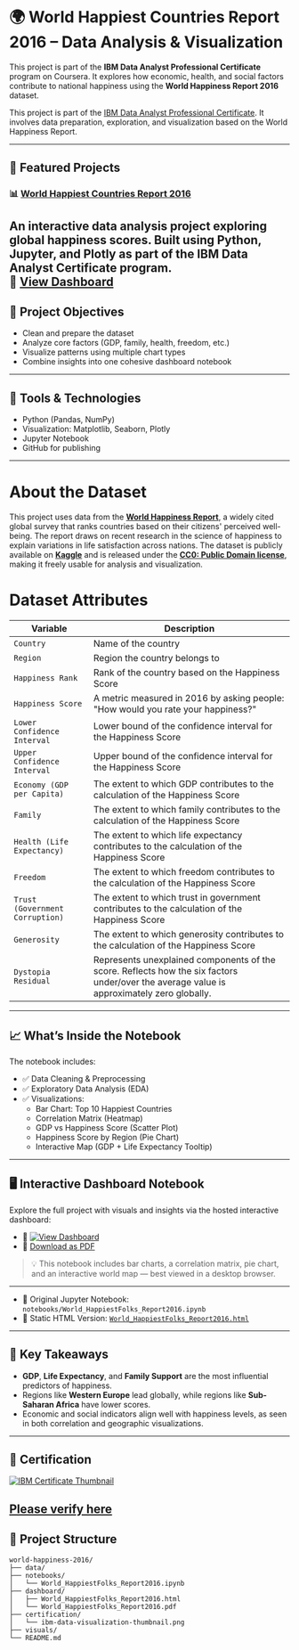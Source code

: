 # 🌍 World Happiest Countries Report 2016 – Data Analysis & Visualization

This project is part of the **IBM Data Analyst Professional Certificate** program on Coursera. It explores how economic, health, and social factors contribute to national happiness using the **World Happiness Report 2016** dataset.

This project is part of the [IBM Data Analyst Professional Certificate](https://www.coursera.org/professional-certificates/ibm-data-analyst). It involves data preparation, exploration, and visualization based on the World Happiness Report.

---
## 🌟 Featured Projects

### 📊 [World Happiest Countries Report 2016](https://github.com/Kelechiede/world-happiest-countries-2016)
An interactive data analysis project exploring global happiness scores. Built using Python, Jupyter, and Plotly as part of the IBM Data Analyst Certificate program.  
🔗 [View Dashboard](https://kelechiede.github.io/world-happiest-countries-2016/dashboard/World_HappiestFolks_Report2016.html)
---

## 📌 Project Objectives

- Clean and prepare the dataset
- Analyze core factors (GDP, family, health, freedom, etc.)
- Visualize patterns using multiple chart types
- Combine insights into one cohesive dashboard notebook

---

## 🧰 Tools & Technologies

- Python (Pandas, NumPy)
- Visualization: Matplotlib, Seaborn, Plotly
- Jupyter Notebook
- GitHub for publishing

---

# About the Dataset
This project uses data from the <a href="https://www.kaggle.com/datasets/unsdsn/world-happiness/data" target="_blank"><strong> World Happiness Report</strong></a>, a widely cited global survey that ranks countries based on their citizens' perceived well-being. The report draws on recent research in the science of happiness to explain variations in life satisfaction across nations. The dataset is publicly available on <a href="https://www.kaggle.com" target="_blank"><strong>Kaggle</strong></a> and is released under the <a href="https://creativecommons.org/publicdomain/zero/1.0/" target="_blank"><strong>CC0: Public Domain license</strong></a>, making it freely usable for analysis and visualization.

# Dataset Attributes

| **Variable**                      | **Description**                                                                                                                                               |
|----------------------------------|-------------------------------------------------------------------------------------------------------------------|
| `Country`                        | Name of the country                                                                                               |
| `Region`                         | Region the country belongs to                                                                                     |
| `Happiness Rank`                 | Rank of the country based on the Happiness Score                                                                  |
| `Happiness Score`                | A metric measured in 2016 by asking people: "How would you rate your happiness?"                                  |
| `Lower Confidence Interval`      | Lower bound of the confidence interval for the Happiness Score                                                    |
| `Upper Confidence Interval`      | Upper bound of the confidence interval for the Happiness Score                                                    |
| `Economy (GDP per Capita)`       | The extent to which GDP contributes to the calculation of the Happiness Score                                     |
| `Family`                         | The extent to which family contributes to the calculation of the Happiness Score                                  |
| `Health (Life Expectancy)`       | The extent to which life expectancy contributes to the calculation of the Happiness Score                         |
| `Freedom`                        | The extent to which freedom contributes to the calculation of the Happiness Score                                 |
| `Trust (Government Corruption)`  | The extent to which trust in government contributes to the calculation of the Happiness Score                     |
| `Generosity`                     | The extent to which generosity contributes to the calculation of the Happiness Score                              |
| `Dystopia Residual`              | Represents unexplained components of the score. Reflects how the six factors under/over the average value is approximately zero globally.       |


---
## 📈 What’s Inside the Notebook

The notebook includes:

- ✅ Data Cleaning & Preprocessing
- ✅ Exploratory Data Analysis (EDA)
- ✅ Visualizations:
  - Bar Chart: Top 10 Happiest Countries
  - Correlation Matrix (Heatmap)
  - GDP vs Happiness Score (Scatter Plot)
  - Happiness Score by Region (Pie Chart)
  - Interactive Map (GDP + Life Expectancy Tooltip)

---

## 🖥️ Interactive Dashboard Notebook

Explore the full project with visuals and insights via the hosted interactive dashboard:

- 🔗 [![View Dashboard](https://img.shields.io/badge/View-Dashboard-blue?style=for-the-badge&logo=plotly)](https://kelechiede.github.io/world-happiest-countries-2016/World_HappiestFolks_Report2016.html)
- 📄 [Download as PDF](dashboard/World_HappiestFolks_Report2016.pdf)

> 💡 This notebook includes bar charts, a correlation matrix, pie chart, and an interactive world map — best viewed in a desktop browser.

---

- 📁 Original Jupyter Notebook: `notebooks/World_HappiestFolks_Report2016.ipynb`
- 📄 Static HTML Version: [`World_HappiestFolks_Report2016.html`](https://kelechiede.github.io/world-happiest-countries-2016/World_HappiestFolks_Report2016.html)


---

## 🧠 Key Takeaways

- **GDP**, **Life Expectancy**, and **Family Support** are the most influential predictors of happiness.
- Regions like **Western Europe** lead globally, while regions like **Sub-Saharan Africa** have lower scores.
- Economic and social indicators align well with happiness levels, as seen in both correlation and geographic visualizations.

---

## 📜 Certification

[![IBM Certificate Thumbnail](certification/ibm-data-visualization-thumbnail.png)](https://www.coursera.org/account/accomplishments/verify/9DJH9MB4L5XQ)

[Please verify here](https://www.credly.com/earner/earned/badge/350e2c8d-5996-4406-b1a13af5ae0e)
---

## 📁 Project Structure

```plaintext
world-happiness-2016/
├── data/
├── notebooks/
│   └── World_HappiestFolks_Report2016.ipynb
├── dashboard/
│   ├── World_HappiestFolks_Report2016.html
│   └── World_HappiestFolks_Report2016.pdf
├── certification/
│   └── ibm-data-visualization-thumbnail.png
├── visuals/
└── README.md
